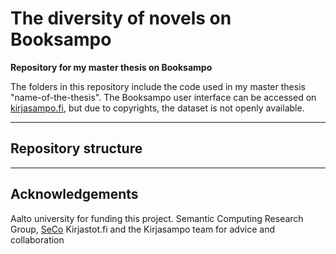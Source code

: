 # The diversity of novels on Booksampo

**Repository for my master thesis on Booksampo**

The folders in this repository include the code used in my master thesis "name-of-the-thesis". 
The Booksampo user interface can be accessed on [kirjasampo.fi](https://www.kirjasampo.fi/), but due to copyrights, the dataset is not openly available.


---
## Repository structure


---

## Acknowledgements
Aalto university for funding this project.
Semantic Computing Research Group, [SeCo](https://seco.cs.aalto.fi/)
Kirjastot.fi and the Kirjasampo team for advice and collaboration
